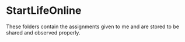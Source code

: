 # StartLifeOnline
These folders contain the assignments given to me and are stored to be shared and observed properly.
